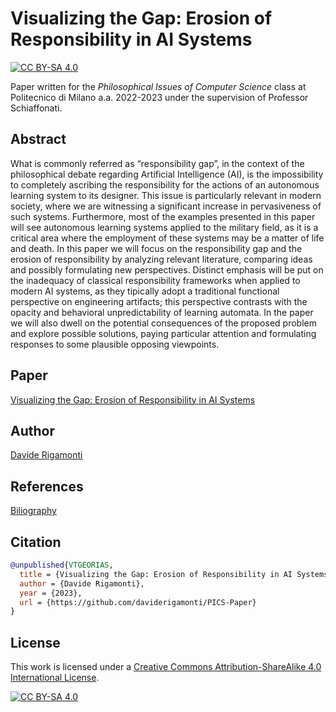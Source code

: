 # Visualizing the Gap: Erosion of Responsibility in AI Systems

[![CC BY-SA 4.0][cc-by-sa-shield]][cc-by-sa]

Paper written for the *Philosophical Issues of Computer Science* class at Politecnico di Milano a.a. 2022-2023 under the supervision of Professor Schiaffonati.

## Abstract

What is commonly referred as “responsibility gap”, in the context of the philosophical debate regarding Artificial Intelligence (AI), is the impossibility to completely ascribing the responsibility for the actions of an autonomous learning system to its designer.
This issue is particularly relevant in modern society, where we are witnessing a significant increase in pervasiveness of such systems.
Furthermore, most of the examples presented in this paper will see autonomous learning systems applied to the military field, as it is a critical area where the employment of these systems may be a matter of life and death.
In this paper we will focus on the responsibility gap and the erosion of responsibility by analyzing relevant literature, comparing ideas and possibly formulating new perspectives.
Distinct emphasis will be put on the inadequacy of classical responsibility frameworks when applied to modern AI systems, as they tipically adopt a traditional functional perspective on engineering artifacts; this perspective contrasts with the opacity and behavioral unpredictability of learning automata.
In the paper we will also dwell on the potential consequences of the proposed problem and explore possible solutions, paying particular attention and formulating responses to some plausible opposing viewpoints. 

## Paper
[Visualizing the Gap: Erosion of Responsibility in AI Systems](Visualizing_the_Gap_Erosion_of_Responsibility_in_AI_Systems.pdf)

## Author
[Davide Rigamonti](https://github.com/daviderigamonti)

## References
[Biliography](src/bibliography.bib)

## Citation
```bibtex
@unpublished{VTGEORIAS,
  title = {Visualizing the Gap: Erosion of Responsibility in AI Systems},
  author = {Davide Rigamonti},
  year = {2023},
  url = {https://github.com/daviderigamonti/PICS-Paper}
}
```

## License

This work is licensed under a [Creative Commons Attribution-ShareAlike 4.0 International License][cc-by-sa].

[![CC BY-SA 4.0][cc-by-sa-image]][cc-by-sa]


[cc-by-sa]: http://creativecommons.org/licenses/by-sa/4.0/
[cc-by-sa-image]: https://licensebuttons.net/l/by-sa/4.0/88x31.png
[cc-by-sa-shield]: https://img.shields.io/badge/License-CC%20BY--SA%204.0-lightgrey.svg